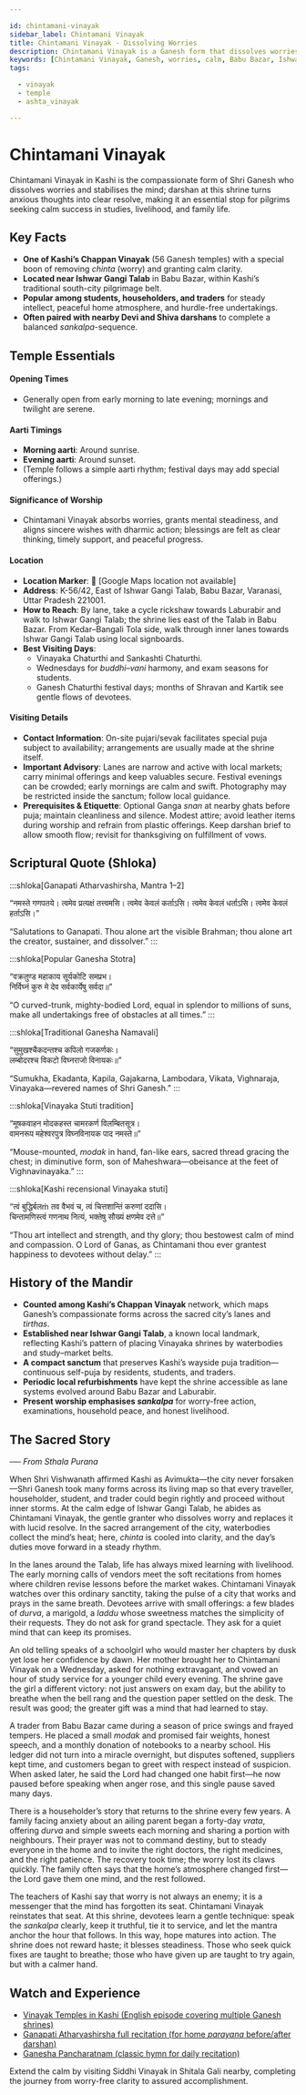 ```yaml
---

id: chintamani-vinayak
sidebar_label: Chintamani Vinayak
title: Chintamani Vinayak - Dissolving Worries
description: Chintamani Vinayak is a Ganesh form that dissolves worries and stabilizes the mind, turning anxious thoughts into clear resolve for success.
keywords: [Chintamani Vinayak, Ganesh, worries, calm, Babu Bazar, Ishwar Gangi Talab]
tags:

  - vinayak
  - temple
  - ashta_vinayak

---
```


# Chintamani Vinayak

Chintamani Vinayak in Kashi is the compassionate form of Shri Ganesh who dissolves worries and stabilises the mind; darshan at this shrine turns anxious thoughts into clear resolve, making it an essential stop for pilgrims seeking calm success in studies, livelihood, and family life.

## Key Facts

  * **One of Kashi’s Chappan Vinayak** (56 Ganesh temples) with a special boon of removing *chinta* (worry) and granting calm clarity.
  * **Located near Ishwar Gangi Talab** in Babu Bazar, within Kashi’s traditional south-city pilgrimage belt.
  * **Popular among students, householders, and traders** for steady intellect, peaceful home atmosphere, and hurdle-free undertakings.
  * **Often paired with nearby Devi and Shiva darshans** to complete a balanced *sankalpa*-sequence.

## Temple Essentials

#### Opening Times

  * Generally open from early morning to late evening; mornings and twilight are serene.

#### Aarti Timings

  * **Morning aarti**: Around sunrise.
  * **Evening aarti**: Around sunset.
  * (Temple follows a simple aarti rhythm; festival days may add special offerings.)

#### Significance of Worship

  * Chintamani Vinayak absorbs worries, grants mental steadiness, and aligns sincere wishes with dharmic action; blessings are felt as clear thinking, timely support, and peaceful progress.

#### Location

  * **Location Marker**: 📍 [Google Maps location not available]
  * **Address**: K-56/42, East of Ishwar Gangi Talab, Babu Bazar, Varanasi, Uttar Pradesh 221001.
  * **How to Reach**: By lane, take a cycle rickshaw towards Laburabir and walk to Ishwar Gangi Talab; the shrine lies east of the Talab in Babu Bazar. From Kedar–Bangali Tola side, walk through inner lanes towards Ishwar Gangi Talab using local signboards.
  * **Best Visiting Days**:
      * Vinayaka Chaturthi and Sankashti Chaturthi.
      * Wednesdays for *buddhi–vani* harmony, and exam seasons for students.
      * Ganesh Chaturthi festival days; months of Shravan and Kartik see gentle flows of devotees.

#### Visiting Details

  * **Contact Information**: On-site pujari/sevak facilitates special puja subject to availability; arrangements are usually made at the shrine itself.
  * **Important Advisory**: Lanes are narrow and active with local markets; carry minimal offerings and keep valuables secure. Festival evenings can be crowded; early mornings are calm and swift. Photography may be restricted inside the sanctum; follow local guidance.
  * **Prerequisites & Etiquette**: Optional Ganga *snan* at nearby ghats before puja; maintain cleanliness and silence. Modest attire; avoid leather items during worship and refrain from plastic offerings. Keep darshan brief to allow smooth flow; revisit for thanksgiving on fulfillment of vows.

## Scriptural Quote (Shloka)

:::shloka[Ganapati Atharvashirsha, Mantra 1–2]

“नमस्ते गणपतये। त्वमेव प्रत्यक्षं तत्त्वमसि। त्वमेव केवलं कर्ताऽसि। त्वमेव केवलं धर्ताऽसि। त्वमेव केवलं हर्ताऽसि।”

“Salutations to Ganapati. Thou alone art the visible Brahman; thou alone art the creator, sustainer, and dissolver.”
:::

:::shloka[Popular Ganesha Stotra]

“वक्रतुण्ड महाकाय सूर्यकोटि समप्रभ। <br/>
निर्विघ्नं कुरु मे देव सर्वकार्येषु सर्वदा॥”

“O curved-trunk, mighty-bodied Lord, equal in splendor to millions of suns, make all undertakings free of obstacles at all times.”
:::

:::shloka[Traditional Ganesha Namavali]

“सुमुखश्चैकदन्तश्च कपिलो गजकर्णकः। <br/>
लम्बोदरश्च विकटो विघ्नराजो विनायकः॥”

“Sumukha, Ekadanta, Kapila, Gajakarna, Lambodara, Vikata, Vighnaraja, Vinayaka—revered names of Shri Ganesh.”
:::

:::shloka[Vinayaka Stuti tradition]

“मूषकवाहन मोदकहस्त चामरकर्ण विलम्बितसूत्र। <br/>
वामनरूप महेश्वरपुत्र विघ्नविनायक पाद नमस्ते॥”

“Mouse-mounted, *modak* in hand, fan-like ears, sacred thread gracing the chest; in diminutive form, son of Maheshwara—obeisance at the feet of Vighnavinayaka.”
:::

:::shloka[Kashi recensional Vinayaka stuti]

“त्वं बुद्धिर्बलṁ तव वैभवं च, त्वं चित्तशान्तिं करुणां ददासि। <br/>
चिन्तामणिस्त्वं गणनाथ नित्यं, भक्तेषु सौख्यं क्षणमेव दत्ते॥”

“Thou art intellect and strength, and thy glory; thou bestowest calm of mind and compassion. O Lord of Ganas, as Chintamani thou ever grantest happiness to devotees without delay.”
:::

## History of the Mandir

  * **Counted among Kashi’s Chappan Vinayak** network, which maps Ganesh’s compassionate forms across the sacred city’s lanes and *tirthas*.
  * **Established near Ishwar Gangi Talab**, a known local landmark, reflecting Kashi’s pattern of placing Vinayaka shrines by waterbodies and study–market belts.
  * **A compact sanctum** that preserves Kashi’s wayside puja tradition—continuous self-puja by residents, students, and traders.
  * **Periodic local refurbishments** have kept the shrine accessible as lane systems evolved around Babu Bazar and Laburabir.
  * **Present worship emphasises *sankalpa*** for worry-free action, examinations, household peace, and honest livelihood.

## The Sacred Story

*── From Sthala Purana*

When Shri Vishwanath affirmed Kashi as Avimukta—the city never forsaken—Shri Ganesh took many forms across its living map so that every traveller, householder, student, and trader could begin rightly and proceed without inner storms. At the calm edge of Ishwar Gangi Talab, he abides as Chintamani Vinayak, the gentle granter who dissolves worry and replaces it with lucid resolve. In the sacred arrangement of the city, waterbodies collect the mind’s heat; here, *chinta* is cooled into clarity, and the day’s duties move forward in a steady rhythm.

In the lanes around the Talab, life has always mixed learning with livelihood. The early morning calls of vendors meet the soft recitations from homes where children revise lessons before the market wakes. Chintamani Vinayak watches over this ordinary sanctity, taking the pulse of a city that works and prays in the same breath. Devotees arrive with small offerings: a few blades of *durva*, a marigold, a *laddu* whose sweetness matches the simplicity of their requests. They do not ask for grand spectacle. They ask for a quiet mind that can keep its promises.

An old telling speaks of a schoolgirl who would master her chapters by dusk yet lose her confidence by dawn. Her mother brought her to Chintamani Vinayak on a Wednesday, asked for nothing extravagant, and vowed an hour of study service for a younger child every evening. The shrine gave the girl a different victory: not just answers on exam day, but the ability to breathe when the bell rang and the question paper settled on the desk. The result was good; the greater gift was a mind that had learned to stay.

A trader from Babu Bazar came during a season of price swings and frayed tempers. He placed a small *modak* and promised fair weights, honest speech, and a monthly donation of notebooks to a nearby school. His ledger did not turn into a miracle overnight, but disputes softened, suppliers kept time, and customers began to greet with respect instead of suspicion. When asked later, he said the Lord had changed one habit first—he now paused before speaking when anger rose, and this single pause saved many days.

There is a householder’s story that returns to the shrine every few years. A family facing anxiety about an ailing parent began a forty-day *vrata*, offering *durva* and simple sweets each morning and sharing a portion with neighbours. Their prayer was not to command destiny, but to steady everyone in the home and to invite the right doctors, the right medicines, and the right patience. The recovery took time; the worry lost its claws quickly. The family often says that the home’s atmosphere changed first—the Lord gave them one mind, and the rest followed.

The teachers of Kashi say that worry is not always an enemy; it is a messenger that the mind has forgotten its seat. Chintamani Vinayak reinstates that seat. At this shrine, devotees learn a gentle technique: speak the *sankalpa* clearly, keep it truthful, tie it to service, and let the mantra anchor the hour that follows. In this way, hope matures into action. The shrine does not reward haste; it blesses steadiness. Those who seek quick fixes are taught to breathe; those who have given up are taught to try again, but with a calmer hand.

## Watch and Experience

  * [Vinayak Temples in Kashi (English episode covering multiple Ganesh shrines)](https://www.youtube.com/watch?v=uzrtWjx_v9Q)
  * [Ganapati Atharvashirsha full recitation (for home *parayana* before/after darshan)](https://www.youtube.com/watch?v=M15f5fI6l8A)
  * [Ganesha Pancharatnam (classic hymn for daily recitation)](https://www.youtube.com/watch?v=_Vx2Vws6xKc)

Extend the calm by visiting Siddhi Vinayak in Shitala Gali nearby, completing the journey from worry-free clarity to assured accomplishment.